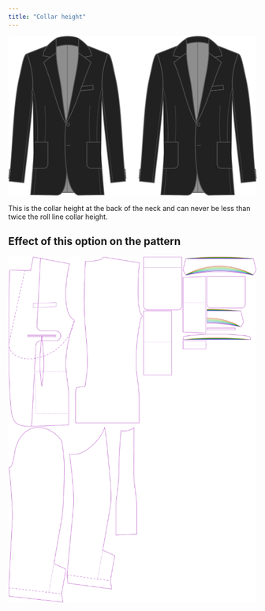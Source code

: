 ```yaml
---
title: "Collar height"
---
```


![Collar height](collarheight.svg)

This is the collar height at the back of the neck and can never be less than twice the roll line collar height.

## Effect of this option on the pattern

![This image shows the effect of this option by superimposing several variants that have a different value for this option](jaeger_collarheight_sample.svg "Effect of this option on the pattern")
